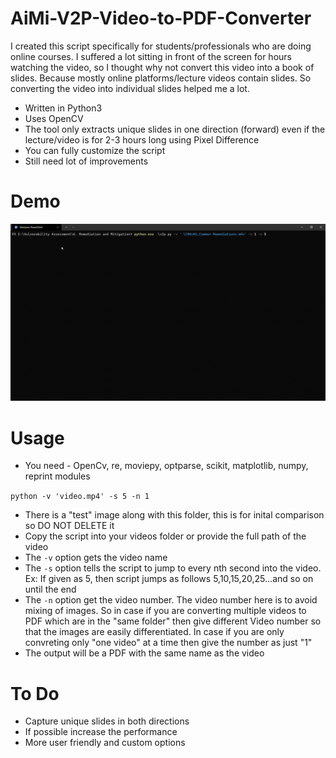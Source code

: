 # AiMi-V2P-Video-to-PDF-Converter

I created this script specifically for students/professionals who are doing online courses. I suffered a lot sitting in front of the screen for hours watching the video, so I thought why not convert this video into a book of slides. Because mostly online platforms/lecture videos contain slides. So converting the video into individual slides helped me a lot.

* Written in Python3
* Uses OpenCV
* The tool only extracts unique slides in one direction (forward) even if the lecture/video is for 2-3 hours long using Pixel Difference
* You can fully customize the script
* Still need lot of improvements

# Demo

![ AiMi V2P: Video to PDF Converter](demo.gif)

# Usage

* You need - OpenCv, re, moviepy, optparse, scikit, matplotlib, numpy, reprint modules 

```python -v 'video.mp4' -s 5 -n 1```

* There is a "test" image along with this folder, this is for inital comparison so DO NOT DELETE it
* Copy the script into your videos folder or provide the full path of the video
* The ```-v``` option gets the video name
* The ```-s``` option tells the script to jump to every nth second into the video. Ex: If given as 5, then script jumps as follows 5,10,15,20,25...and so on until the end
* The ```-n``` option get the video number. The video number here is to avoid mixing of images. So in case if you are converting multiple videos to PDF which are in the "same folder" then give different Video number so that the images are easily differentiated. In case if you are only convreting only "one video" at a time then give the number as just "1"
* The output will be a PDF with the same name as the video

# To Do

* Capture unique slides in both directions
* If possible increase the performance
* More user friendly and custom options

